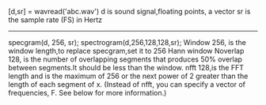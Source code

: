 [d,sr] = wavread('abc.wav')
d is sound signal,floating points, a vector
sr is the sample rate (FS) in Hertz
***
specgram(d, 256, sr);
spectrogram(d,256,128,128,sr);
Window 256, is the window length,to replace specgram,set it to 256 Hann window
Noverlap 128, is the number of overlapping segments that produces 50% overlap between segments.It should be less than the window.
nfft 128,is the FFT length and is the maximum of 256 or the next power of 2 greater than the length of each segment of x. (Instead of nfft, you can specify a vector of frequencies, F. See below for more information.)